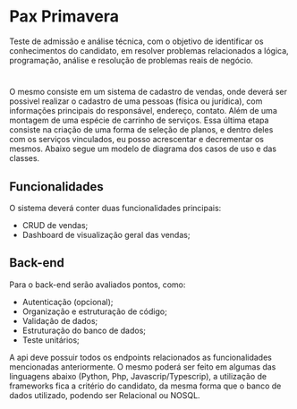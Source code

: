 # Pax Primavera
Teste de admissão e análise técnica, com o objetivo de identificar os conhecimentos do candidato, em resolver problemas relacionados a lógica, programação, análise e resolução de problemas reais de negócio.
#
O mesmo consiste em um sistema de cadastro de vendas, onde deverá ser possivel realizar o cadastro de uma pessoas (física ou jurídica), com informações principais do responsável, endereço, contato. Além de uma montagem de uma espécie de carrinho de serviços. Essa última etapa consiste na criação de uma forma de seleção de planos, e dentro deles com os serviços vinculados, eu posso acrescentar e decrementar os mesmos. Abaixo segue um modelo de diagrama dos casos de uso e das classes.

## Funcionalidades 
O sistema deverá conter duas funcionalidades principais:
  * CRUD de vendas;
  * Dashboard de visualização geral das vendas;

## Back-end
Para o back-end serão avaliados pontos, como:
  * Autenticação (opcional);
  * Organização e estruturação de código;
  * Validação de dados;
  * Estruturação do banco de dados;
  * Teste unitários;

A api deve possuir todos os endpoints relacionados as funcionalidades mencionadas anteriormente. O mesmo poderá ser feito em algumas das linguagens abaixo (Python, Php, Javascrip/Typescrip), a utilização de frameworks fica a critério do candidato, da mesma forma que o banco de dados utilizado, podendo ser Relacional ou NOSQL.
